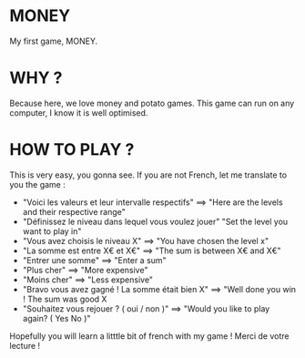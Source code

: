 # MONEY
 My first game, MONEY.
 
 # WHY ?
 Because here, we love money and potato games. This game can run on any computer, I know it is well optimised.

# HOW TO PLAY ?
This is very easy, you gonna see.
If you are not French, let me translate to you the game :

- "Voici les valeurs et leur intervalle respectifs" ==> "Here are the levels and their respective range"
- "Définissez le niveau dans lequel vous voulez jouer" "Set the level you want to play in"
- "Vous avez choisis le niveau X" ==> "You have chosen the level x"
- "La somme est entre X€ et X€" ==> "The sum is between X€ and X€"
- "Entrer une somme" ==> "Enter a sum"
- "Plus cher" ==> "More expensive"
- "Moins cher" ==> "Less expensive"
- "Bravo vous avez gagné ! La somme était bien X" ==> "Well done you win ! The sum was good X
- "Souhaitez vous rejouer ? ( oui / non )" ==> "Would you like to play again? ( Yes No )"

Hopefully you will learn a litttle bit of french with my game !
Merci de votre lecture !
